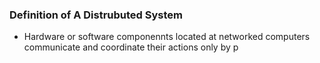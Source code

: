 
### Definition of A Distrubuted System
- Hardware or software componennts located at networked computers communicate and coordinate their actions only by p
